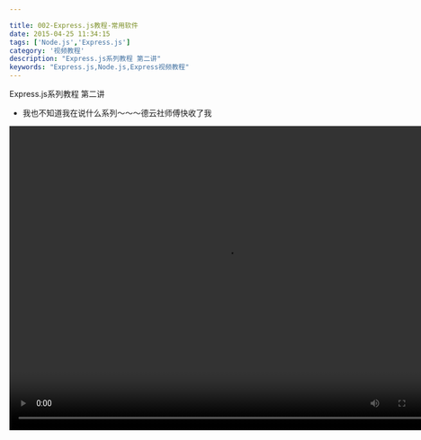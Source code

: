 ```yaml
---

title: 002-Express.js教程-常用软件
date: 2015-04-25 11:34:15
tags: ['Node.js','Express.js']
category: '视频教程'
description: "Express.js系列教程 第二讲"
keywords: "Express.js,Node.js,Express视频教程"
---
```


<link href="http://vjs.zencdn.net/4.12/video-js.css" rel="stylesheet">
<script src="http://vjs.zencdn.net/4.12/video.js"></script>
Express.js系列教程 第二讲

+ 我也不知道我在说什么系列～～～德云社师傅快收了我

<video class="video-js vjs-default-skin vjs-big-play-centered" controls preload="auto"
      width="770" height="542" data-setup="{}">
      <source src="http://srkbox-images.qiniudn.com/node-tutorialexpress-tutorial-2.1.mp4" type='video/mp4'>
</video>

